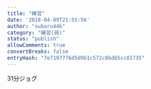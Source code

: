 ```yaml
---
title: "練習"
date: '2018-04-09T21:55:56'
author: "subaru44k"
category: "練習(弱)"
status: "publish"
allowComments: true
convertBreaks: false
entryHash: "7e7197776d5d9b1c572c8bd65cc81735"
---
```

31分ジョグ
